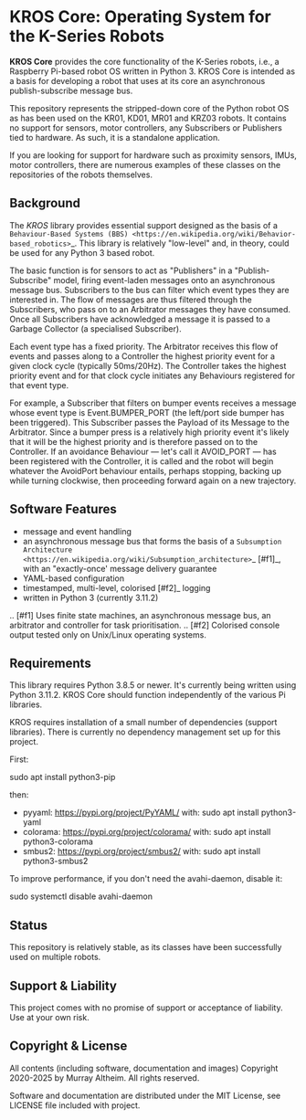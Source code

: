 
# KROS Core: Operating System for the K-Series Robots

**KROS Core** provides the core functionality of the K-Series robots, i.e., a Raspberry
Pi-based robot OS written in Python 3. KROS Core is intended as a basis for developing 
a robot that uses at its core an asynchronous publish-subscribe message bus.

This repository represents the stripped-down core of the Python robot OS as has been used
on the KR01, KD01, MR01 and KRZ03 robots. It contains no support for sensors, motor 
controllers, any Subscribers or Publishers tied to hardware. As such, it is a standalone 
application.

If you are looking for support for hardware such as proximity sensors, IMUs, motor 
controllers, there are numerous examples of these classes on the repositories of the 
robots themselves.


## Background

The *KROS* library provides essential support designed as the basis of a
`Behaviour-Based Systems (BBS) <https://en.wikipedia.org/wiki/Behavior-based_robotics>`_.
This library is relatively "low-level" and, in theory, could be used for any Python 3 
based robot.

The basic function is for sensors to act as "Publishers" in a "Publish-Subscribe" model,
firing event-laden messages onto an asynchronous message bus. Subscribers to the bus can
filter which event types they are interested in. The flow of messages are thus filtered
through the Subscribers, who pass on to an Arbitrator messages they have consumed. Once all
Subscribers have acknowledged a message it is passed to a Garbage Collector (a specialised
Subscriber).

Each event type has a fixed priority. The Arbitrator receives this flow of events and
passes along to a Controller the highest priority event for a given clock cycle (typically
50ms/20Hz). The Controller takes the highest priority event and for that clock cycle
initiates any Behaviours registered for that event type.

For example, a Subscriber that filters on bumper events receives a message whose event
type is Event.BUMPER_PORT (the left/port side bumper has been triggered). This Subscriber
passes the Payload of its Message to the Arbitrator. Since a bumper press is a relatively
high priority event it's likely that it will be the highest priority and is therefore
passed on to the Controller.  If an avoidance Behaviour &mdash; let's call it AVOID_PORT
&mdash; has been registered with the Controller, it is called and the robot will begin
whatever the AvoidPort behaviour entails, perhaps stopping, backing up while turning
clockwise, then proceeding forward again on a new trajectory.


## Software Features

* message and event handling
* an asynchronous message bus that forms the basis of a `Subsumption Architecture <https://en.wikipedia.org/wiki/Subsumption_architecture>`_ [#f1]_, with an "exactly-once' message delivery guarantee
* YAML-based configuration
* timestamped, multi-level, colorised [#f2]_ logging
* written in Python 3 (currently 3.11.2)

.. [#f1] Uses finite state machines, an asynchronous message bus, an arbitrator and controller for task prioritisation.
.. [#f2] Colorised console output tested only on Unix/Linux operating systems.


## Requirements

This library requires Python 3.8.5 or newer. It's currently being written using 
Python 3.11.2. KROS Core should function independently of the various Pi libraries.

KROS requires installation of a small number of dependencies (support libraries). 
There is currently no dependency management set up for this project.

First:

  sudo apt install python3-pip

then:

* pyyaml:       https://pypi.org/project/PyYAML/
    with:         sudo apt install python3-yaml
* colorama:     https://pypi.org/project/colorama/
    with:         sudo apt install python3-colorama
* smbus2:       https://pypi.org/project/smbus2/
    with:         sudo apt install python3-smbus2

To improve performance, if you don't need the avahi-daemon, disable it:

   sudo systemctl disable avahi-daemon


## Status

This repository is relatively stable, as its classes have been successfully used on
multiple robots.


## Support & Liability

This project comes with no promise of support or acceptance of liability. Use at
your own risk.


## Copyright & License

All contents (including software, documentation and images) Copyright 2020-2025
by Murray Altheim. All rights reserved.

Software and documentation are distributed under the MIT License, see LICENSE
file included with project.

